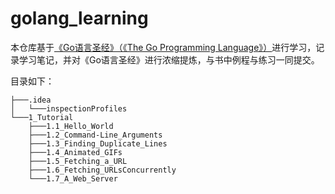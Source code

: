 # golang_learning

本仓库基于[《Go语言圣经》（《The Go Programming Language》）](https://gopl-zh.github.io/)进行学习，记录学习笔记，并对《Go语言圣经》进行浓缩提炼，与书中例程与练习一同提交。

目录如下：

```text
├───.idea
│   └───inspectionProfiles
└───1_Tutorial
    ├───1.1_Hello_World
    ├───1.2_Command-Line_Arguments
    ├───1.3_Finding_Duplicate_Lines
    ├───1.4_Animated_GIFs
    ├───1.5_Fetching_a_URL
    ├───1.6_Fetching_URLsConcurrently
    └───1.7_A_Web_Server
```

